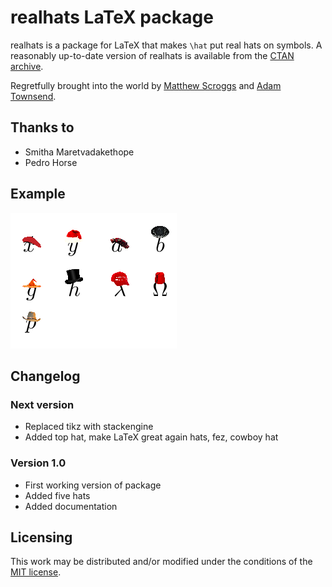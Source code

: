 # realhats LaTeX package

realhats is a package for LaTeX that makes `\hat` put real hats on symbols.
A reasonably up-to-date version of realhats is available from the [CTAN archive](https://ctan.org/pkg/realhats).

Regretfully brought into the world by [Matthew Scroggs](https://github.com/mscroggs) and [Adam Townsend](https://github.com/Pecnut).

## Thanks to 
* Smitha Maretvadakethope
* Pedro Horse

## Example
![Letters with hats on](readme_images/hats.png)

## Changelog
### Next version
* Replaced tikz with stackengine
* Added top hat, make LaTeX great again hats, fez, cowboy hat
### Version 1.0
* First working version of package
* Added five hats
* Added documentation


## Licensing
This work may be distributed and/or modified under the conditions of the [MIT license](LICENSE.txt).
